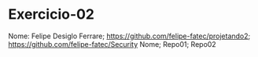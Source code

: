 # Exercicio-02

Nome:
Felipe Desiglo Ferrare; https://github.com/felipe-fatec/projetando2; https://github.com/felipe-fatec/Security
Nome; Repo01; Repo02
